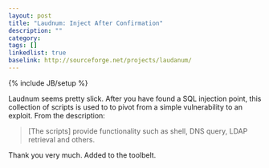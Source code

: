 ```yaml
---
layout: post
title: "Laudnum: Inject After Confirmation"
description: ""
category: 
tags: []
linkedlist: true
baselink: http://sourceforge.net/projects/laudanum/
---
```

{% include JB/setup %}

Laudnum seems pretty slick. After you have found a SQL injection point, this collection of scripts is used to to pivot from a simple vulnerability to an exploit. From the description:

> \[The scripts\] provide functionality such as shell, DNS query, LDAP retrieval and others.

Thank you very much. Added to the toolbelt.